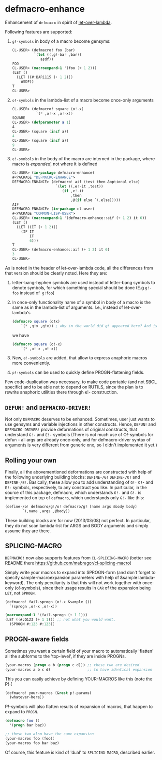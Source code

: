 defmacro-enhance
================

Enhancement of `defmacro` in spirit of [let-over-lambda](http://www.letoverlambda.com/index.cl/toc).

Following features are supported:

1.  `g!-symbols` in body of a macro become gensyms:

    ```lisp
    CL-USER> (defmacro! foo (bar)
              `(let ((,g!-bar ,bar))
                 asdf))
    FOO
    CL-USER> (macroexpand-1 '(foo (+ 1 2)))
    (LET ()
      (LET ((#:BAR1115 (+ 1 2)))
        ASDF))
    T
    CL-USER>
    ```

2.  `o!-symbols` in the lambda-list of a macro become once-only arguments

    ```lisp
    CL-USER> (defmacro! square (o!-x)
               `(* ,o!-x ,o!-x))
    SQUARE
    CL-USER> (defparameter a 1)
    A
    CL-USER> (square (incf a))
    4
    CL-USER> (square (incf a))
    9
    CL-USER>
    ```

3.  `e!-symbols` in the body of the macro are interned in the package,
where macro is *expanded*, not where it is defined

    ```lisp
    CL-USER> (in-package defmacro-enhance)
    #<PACKAGE "DEFMACRO-ENHANCE">
    DEFMACRO-ENHANCE> (defmacro! aif (test then &optional else)
                        `(let ((,e!-it ,test))
                           (if ,e!-it
                               ,then
                               ,@(if else `(,else)))))
    AIF
    DEFMACRO-ENHANCE> (in-package cl-user)
    #<PACKAGE "COMMON-LISP-USER">
    CL-USER> (macroexpand-1 '(defmacro-enhance::aif (+ 1 2) it 6))
    (LET ()
      (LET ((IT (+ 1 2)))
        (IF IT
            IT
            6)))
    T
    CL-USER> (defmacro-enhance::aif (+ 1 2) it 6)
    3
    CL-USER>
    ```

As is noted in the header of let-over-lambda code, all the differences from that
version should be clearly noted.
Here they are:

1.  letter-bang-hyphen symbols are used instead of letter-bang symbols to denote symbols,
    for which something special should be done (E.g `g!-foo` instead of` g!foo`)

2.  In once-only functionality name of a symbol in body of a macro is the same as in the
    lambda-list of arguments. I.e., instead of let-over-lambda's

    ```lisp
    (defmacro square (o!x)
        `(* ,g!x ,g!x)) ; why in the world did g! appeared here? And is o! still accessible?
    ```

    we have

    ```lisp
    (defmacro square (o!-x)
        `(* ,o!-x ,o!-x))
    ```

3.  New, `e!-symbols` are added, that allow to express anaphoric macros more conveniently.

4.  `p!-symbols` can be used to quickly define PROGN-flattening fields.

Few code-duplication was necessary, to make code portable (and not SBCL specific) and to be
able not to depend on RUTILS, since the plan is to rewrite anaphoric utilities there through e!- construction.

`DEFUN!` and `DEFMACRO-DRIVER!`
---------------------------

Not only `DEFMACRO` deserves to be enhanced. Sometimes, user just wants to use gensyms and
variable injections in other constructs. Hence, `DEFUN!` and `DEFMACRO-DRIVER!` provide
deformations of original constructs, that understand `G!-` and `E!-` symbols
(There is not much use of O!-symbols for defun - all args are already once-only,
and for defmacro-driver syntax of arguments is very different from generic one, so
I didn't implemented it yet.)

Rolling your own
----------------

Finally, all the abovementioned deformations are constructed with help of the following
underlying building blocks: `DEFINE-/G!` `DEFINE-/O!` and `DEFINE-/E!`.
Basically, these allow you to add understanding of `G!-` `O!`- and `E!-` symbols, respectively,
to any construct you like.
In particular, in the source of this package, defmacro, which understands `O!-` and `G!-`
is implemented on top of `defmacro`, which understands only `G!-` like this:
    
```lisp
(define-/o! defmacro/g!/o! defmacro/g! (name args &body body)
        `(,name ,args ,@body))
```

These building blocks are for now (2013/03/08) not perfect. In particular, they do not
scan lambda-list for ARGS and BODY arguments and simply assume they are there.

SPLICING-MACRO
--------------

`DEFMACRO!` now also supports features from `CL-SPLICING-MACRO` (better see
README there https://github.com/mabragor/cl-splicing-macro)

Simply write your macros to expand into SPROGN-form (and don't forget to specify
sample-macroexpansion parameters with help of &sample lambda-keyword).
The only peculiarity is that this will not work together with once-only (o!-symbols),
since their usage results in `CAR` of the expansion being `LET`, not `SPROGN`.

```lisp
(defmacro! fail-sprogn (o!-x &sample ())
  `(sprogn ,o!-x ,o!-x))

(macroexpand-1 '(fail-sprogn (+ 1 1)))
(LET ((#:G123 (+ 1 1))) ;; not what you would want.
  (SPROGN #:123 #:123))
```

PROGN-aware fields
------------------

Sometimes you want a certain field of your macro to automatically 'flatten'
all the subforms to the 'top-level', if they are inside PROGNs.

```lisp
(your-macros (progn a b (progn c d))) ;; these two are desired
(your-macros a b c d)                 ;; to have identical expansion
```

This you can easily achieve by defining YOUR-MACROS like this (note the P!-)
```lisp
(defmacro! your-macros (&rest p!-params)
  (whatever-here))
```

P!-symbols will also flatten results of expansion of macros, that
happen to expand to `PROGN`.
```lisp
(defmacro foo ()
  '(progn bar baz))

;; these two also have the same expansion
(your-macros foo (foo))
(your-macros foo bar baz)
```

Of course, this feature is kind of 'dual' to `SPLICING-MACRO`,
described earlier.
